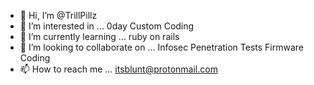 - 👋 Hi, I’m @TrillPillz
- 👀 I’m interested in ... 0day Custom Coding
- 🌱 I’m currently learning ... ruby on rails
- 💞️ I’m looking to collaborate on ... Infosec Penetration Tests Firmware Coding
- 📫 How to reach me ... itsblunt@protonmail.com

<!---
TrillPillz/TrillPillz is a ✨ special ✨ repository because its `README.md` (this file) appears on your GitHub profile.
You can click the Preview link to take a look at your changes.
--->
